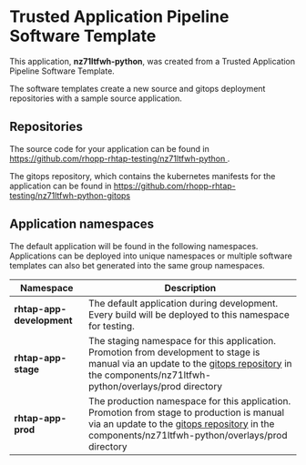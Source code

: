 # Trusted Application Pipeline Software Template

This application, **nz71ltfwh-python**, was created from a Trusted Application Pipeline Software Template.

The software templates create a new source and gitops deployment repositories with a sample source application. 

## Repositories

The source code for your application can be found in [https://github.com/rhopp-rhtap-testing/nz71ltfwh-python ](https://github.com/rhopp-rhtap-testing/nz71ltfwh-python ).
 
The gitops repository, which contains the kubernetes manifests for the application can be found in 
[https://github.com/rhopp-rhtap-testing/nz71ltfwh-python-gitops ](https://github.com/rhopp-rhtap-testing/nz71ltfwh-python-gitops ) 

## Application namespaces 

The default application will be found in the following namespaces. Applications can be deployed into unique namespaces or multiple software templates can also bet generated into the same group namespaces.  

|  Namespace   |  Description   |  
| -------- | -------- |   
| **rhtap-app-development** | The default application during development. Every build will be deployed to this namespace for testing. | 
| **rhtap-app-stage** | The staging namespace for this application. Promotion from development to stage is manual via an update to the [gitops repository](https://github.com/rhopp-rhtap-testing/nz71ltfwh-python-gitops ) in the components/nz71ltfwh-python/overlays/prod directory |  
| **rhtap-app-prod** | The production namespace for this application. Promotion from stage to production is manual via an update to the [gitops repository](https://github.com/rhopp-rhtap-testing/nz71ltfwh-python-gitops ) in the components/nz71ltfwh-python/overlays/prod directory | 
